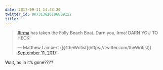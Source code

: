 ```yaml
---
date: 2017-09-11 14:43:20
twitter_id: 907313626196869122
title: ''
---
```


<blockquote class="twitter-tweet"><p lang="en" dir="ltr"><a href="https://twitter.com/hashtag/Irma?src=hash&amp;ref_src=twsrc%5Etfw">#Irma</a> has taken the Folly Beach Boat. Darn you, Irma! DARN YOU TO HECK!</p>&mdash; Matthew Lambert ([@theWritist](https://twitter.com/theWritist)) <a href="https://twitter.com/theWritist/status/907311668396355584?ref_src=twsrc%5Etfw">September 11, 2017</a></blockquote>
<script async src="https://platform.twitter.com/widgets.js" charset="utf-8"></script>

Wait, as in it’s gone????
